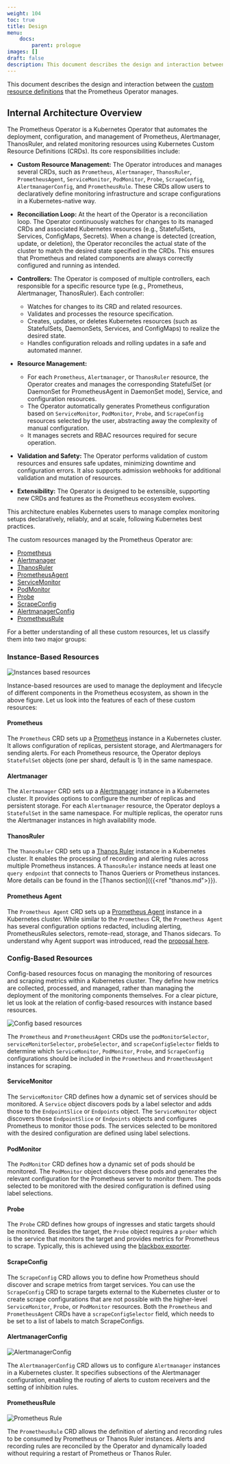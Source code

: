 ```yaml
---
weight: 104
toc: true
title: Design
menu:
    docs:
        parent: prologue
images: []
draft: false
description: This document describes the design and interaction between the custom resource definitions that the Prometheus Operator manages.
---
```


This document describes the design and interaction between the [custom resource definitions](https://kubernetes.io/docs/tasks/extend-kubernetes/custom-resources/) that the Prometheus Operator manages.

## Internal Architecture Overview

The Prometheus Operator is a Kubernetes Operator that automates the deployment, configuration, and management of Prometheus, Alertmanager, ThanosRuler, and related monitoring resources using Kubernetes Custom Resource Definitions (CRDs). Its core responsibilities include:

- **Custom Resource Management:** The Operator introduces and manages several CRDs, such as `Prometheus`, `Alertmanager`, `ThanosRuler`, `PrometheusAgent`, `ServiceMonitor`, `PodMonitor`, `Probe`, `ScrapeConfig`, `AlertmanagerConfig`, and `PrometheusRule`. These CRDs allow users to declaratively define monitoring infrastructure and scrape configurations in a Kubernetes-native way.

- **Reconciliation Loop:** At the heart of the Operator is a reconciliation loop. The Operator continuously watches for changes to its managed CRDs and associated Kubernetes resources (e.g., StatefulSets, Services, ConfigMaps, Secrets). When a change is detected (creation, update, or deletion), the Operator reconciles the actual state of the cluster to match the desired state specified in the CRDs. This ensures that Prometheus and related components are always correctly configured and running as intended.

- **Controllers:** The Operator is composed of multiple controllers, each responsible for a specific resource type (e.g., Prometheus, Alertmanager, ThanosRuler). Each controller:
  - Watches for changes to its CRD and related resources.
  - Validates and processes the resource specification.
  - Creates, updates, or deletes Kubernetes resources (such as StatefulSets, DaemonSets, Services, and ConfigMaps) to realize the desired state.
  - Handles configuration reloads and rolling updates in a safe and automated manner.

- **Resource Management:**
  - For each `Prometheus`, `Alertmanager`, or `ThanosRuler` resource, the Operator creates and manages the corresponding StatefulSet (or DaemonSet for PrometheusAgent in DaemonSet mode), Service, and configuration resources.
  - The Operator automatically generates Prometheus configuration based on `ServiceMonitor`, `PodMonitor`, `Probe`, and `ScrapeConfig` resources selected by the user, abstracting away the complexity of manual configuration.
  - It manages secrets and RBAC resources required for secure operation.

- **Validation and Safety:** The Operator performs validation of custom resources and ensures safe updates, minimizing downtime and configuration errors. It also supports admission webhooks for additional validation and mutation of resources.

- **Extensibility:** The Operator is designed to be extensible, supporting new CRDs and features as the Prometheus ecosystem evolves.

This architecture enables Kubernetes users to manage complex monitoring setups declaratively, reliably, and at scale, following Kubernetes best practices.

The custom resources managed by the Prometheus Operator are:

* [Prometheus](#prometheus)
* [Alertmanager](#alertmanager)
* [ThanosRuler](#thanosruler)
* [PrometheusAgent](#prometheus-agent)
* [ServiceMonitor](#servicemonitor)
* [PodMonitor](#podmonitor)
* [Probe](#probe)
* [ScrapeConfig](#scrapeconfig)
* [AlertmanagerConfig](#alertmanagerconfig)
* [PrometheusRule](#prometheusrule)

For a better understanding of all these custom resources, let us classify them into two major groups:

### Instance-Based Resources

![Instances based resources](../img/instance-based-resources.png)

Instance-based resources are used to manage the deployment and lifecycle of different components in the Prometheus ecosystem, as shown in the above figure. Let us look into the features of each of these custom resources:

#### Prometheus

The `Prometheus` CRD sets up a [Prometheus](https://prometheus.io/docs/prometheus) instance in a Kubernetes cluster. It allows configuration of replicas, persistent storage, and Alertmanagers for sending alerts. For each Prometheus resource, the Operator deploys `StatefulSet` objects (one per shard, default is 1) in the same namespace.

#### Alertmanager

The `Alertmanager` CRD sets up a [Alertmanager](https://prometheus.io/docs/alerting) instance in a Kubernetes cluster. It provides options to configure the number of replicas and persistent storage. For each `Alertmanager` resource, the Operator deploys a `StatefulSet` in the same namespace. For multiple replicas, the operator runs the Alertmanager instances in high availability mode.

#### ThanosRuler

The `ThanosRuler` CRD sets up a [Thanos Ruler](https://github.com/thanos-io/thanos/blob/main/docs/components/rule.md) instance in a Kubernetes cluster. It enables the processing of recording and alerting rules across multiple Prometheus instances. A `ThanosRuler` instance needs at least one `query endpoint` that connects to Thanos Queriers or Prometheus instances. More details can be found in the [Thanos section]({{<ref "thanos.md">}}).

#### Prometheus Agent

The `Prometheus Agent` CRD sets up a [Prometheus Agent](https://prometheus.io/blog/2021/11/16/agent/) instance in a Kubernetes cluster. While similar to the `Prometheus` CR, the `Prometheus Agent` has several configuration options redacted, including alerting, PrometheusRules selectors, remote-read, storage, and Thanos sidecars. To understand why Agent support was introduced, read the [proposal here](https://github.com/prometheus-operator/prometheus-operator/blob/main/Documentation/proposals/202201-prometheus-agent.md).

### Config-Based Resources

Config-based resources focus on managing the monitoring of resources and scraping metrics within a Kubernetes cluster. They define how metrics are collected, processed, and managed, rather than managing the deployment of the monitoring components themselves. For a clear picture, let us look at the relation of config-based resources with instance based resources.

![Config based resources](../img/config-based-resources.png)

The `Prometheus` and `PrometheusAgent` CRDs use the `podMonitorSelector`, `serviceMonitorSelector`, `probeSelector`, and `scrapeConfigSelector` fields to determine which `ServiceMonitor`, `PodMonitor`, `Probe`, and `ScrapeConfig` configurations should be included in the `Prometheus` and `PrometheusAgent` instances for scraping.

#### ServiceMonitor

The `ServiceMonitor` CRD defines how a dynamic set of services should be monitored. A `Service` object discovers pods by a label selector and adds those to the `EndpointSlice` or `Endpoints` object. The `ServiceMonitor` object discovers those `EndpointSlice` or `Endpoints` objects and configures Prometheus to monitor those pods. The services selected to be monitored with the desired configuration are defined using label selections.

#### PodMonitor

The `PodMonitor` CRD defines how a dynamic set of pods should be monitored. The `PodMonitor` object discovers these pods and generates the relevant configuration for the Prometheus server to monitor them. The pods selected to be monitored with the desired configuration is defined using label selections.

#### Probe

The `Probe` CRD defines how groups of ingresses and static targets should be monitored. Besides the target, the `Probe` object requires a `prober` which is the service that monitors the target and provides metrics for Prometheus to scrape. Typically, this is achieved using the [blackbox exporter](https://github.com/prometheus/blackbox_exporter).

#### ScrapeConfig

The `ScrapeConfig` CRD allows you to define how Prometheus should discover and scrape metrics from target services. You can use the `ScrapeConfig` CRD to scrape targets external to the Kubernetes cluster or to create scrape configurations that are not possible with the higher-level `ServiceMonitor`, `Probe`, or `PodMonitor` resources. Both the `Prometheus` and `PrometheusAgent` CRDs have a `scrapeConfigSelector` field, which needs to be set to a list of labels to match ScrapeConfigs.

#### AlertmanagerConfig

![AlertmanagerConfig](../img/alertmanager-config.png)

The `AlertmanagerConfig` CRD allows us to configure `Alertmanager` instances in a Kubernetes cluster. It specifies subsections of the Alertmanager configuration, enabling the routing of alerts to custom receivers and the setting of inhibition rules.

#### PrometheusRule

![Prometheus Rule](../img/prometheus-rule.png)

The `PrometheusRule` CRD allows the definition of alerting and recording rules to be consumed by Prometheus or Thanos Ruler instances. Alerts and recording rules are reconciled by the Operator and dynamically loaded without requiring a restart of Prometheus or Thanos Ruler.
